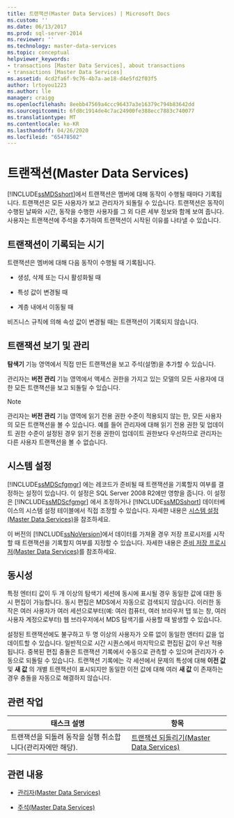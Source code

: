 ```yaml
---
title: 트랜잭션(Master Data Services) | Microsoft Docs
ms.custom: ''
ms.date: 06/13/2017
ms.prod: sql-server-2014
ms.reviewer: ''
ms.technology: master-data-services
ms.topic: conceptual
helpviewer_keywords:
- transactions [Master Data Services], about transactions
- transactions [Master Data Services]
ms.assetid: 4cd2fa6f-9c76-4b7a-ae18-d4e5fd2f03f5
author: lrtoyou1223
ms.author: lle
manager: craigg
ms.openlocfilehash: 8eebb47569a4ccc96437a3e16379c794b83642dd
ms.sourcegitcommit: 6fd8c1914de4c7ac24900fe388ecc7883c740077
ms.translationtype: MT
ms.contentlocale: ko-KR
ms.lasthandoff: 04/26/2020
ms.locfileid: "65478502"
---
```

# <a name="transactions-master-data-services"></a>트랜잭션(Master Data Services)
  [!INCLUDE[ssMDSshort](../includes/ssmdsshort-md.md)]에서 트랜잭션은 멤버에 대해 동작이 수행될 때마다 기록됩니다. 트랜잭션은 모든 사용자가 보고 관리자가 되돌릴 수 있습니다. 트랜잭션은 동작이 수행된 날짜와 시간, 동작을 수행한 사용자를 그 외 다른 세부 정보와 함께 보여 줍니다. 사용자는 트랜잭션에 주석을 추가하여 트랜잭션이 시작된 이유를 나타낼 수 있습니다.  
  
## <a name="when-transaction-are-recorded"></a>트랜잭션이 기록되는 시기  
 트랜잭션은 멤버에 대해 다음 동작이 수행될 때 기록됩니다.  
  
-   생성, 삭제 또는 다시 활성화될 때  
  
-   특성 값이 변경될 때  
  
-   계층 내에서 이동될 때  
  
 비즈니스 규칙에 의해 속성 값이 변경될 때는 트랜잭션이 기록되지 않습니다.  
  
## <a name="view-and-manage-transactions"></a>트랜잭션 보기 및 관리  
 **탐색기** 기능 영역에서 직접 만든 트랜잭션을 보고 주석(설명)을 추가할 수 있습니다.  
  
 관리자는 **버전 관리** 기능 영역에서 액세스 권한을 가지고 있는 모델의 모든 사용자에 대한 모든 트랜잭션을 보고 되돌릴 수 있습니다.  
  
> [!NOTE]  
>  관리자는 **버전 관리** 기능 영역에 읽기 전용 권한 수준이 적용되지 않는 한, 모든 사용자의 모든 트랜잭션을 볼 수 있습니다. 예를 들어 관리자에 대해 읽기 전용 권한 및 업데이트 권한 수준이 설정된 경우 읽기 전용 권한이 업데이트 권한보다 우선하므로 관리자는 다른 사용자 트랜잭션을 볼 수 없습니다.

## <a name="system-settings"></a>시스템 설정  
 [!INCLUDE[ssMDScfgmgr](../includes/ssmdscfgmgr-md.md)] 에는 레코드가 준비될 때 트랜잭션을 기록할지 여부를 결정하는 설정이 있습니다. 이 설정은 SQL Server 2008 R2에만 영향을 줍니다. 이 설정은 [!INCLUDE[ssMDScfgmgr](../includes/ssmdscfgmgr-md.md)] 에서 조정하거나 [!INCLUDE[ssMDSshort](../includes/ssmdsshort-md.md)] 데이터베이스의 시스템 설정 테이블에서 직접 조정할 수 있습니다. 자세한 내용은 [시스템 설정&#40;Master Data Services&#41;](system-settings-master-data-services.md)을 참조하세요.  
  
 이 버전의 [!INCLUDE[ssNoVersion](../includes/ssnoversion-md.md)]에서 데이터를 가져올 경우 저장 프로시저를 시작할 때 트랜잭션을 기록할지 여부를 지정할 수 있습니다. 자세한 내용은 [준비 저장 프로시저&#40;Master Data Services&#41;](../../2014/master-data-services/staging-stored-procedure-master-data-services.md)를 참조하세요.  
  
## <a name="concurrency"></a>동시성  
 특정 엔터티 값이 두 개 이상의 탐색기 세션에 동시에 표시될 경우 동일한 값에 대한 동시 편집이 가능합니다. 동시 편집은 MDS에서 자동으로 검색되지 않습니다. 이러한 동작은 여러 사용자가 여러 세션으로부터(예: 여러 컴퓨터, 여러 브라우저 탭 또는 창, 여러 사용자 계정으로부터) 웹 브라우저에서 MDS 탐색기를 사용할 때 발생할 수 있습니다.  
  
 설정된 트랜잭션에도 불구하고 두 명 이상의 사용자가 오류 없이 동일한 엔터티 값을 업데이트할 수 있습니다. 일반적으로 시간 시퀀스에서 마지막으로 편집된 값이 우선 적용됩니다. 중복된 편집 충돌은 트랜잭션 기록에서 수동으로 관측할 수 있으며 관리자가 수동으로 되돌릴 수 있습니다. 트랜잭션 기록에는 각 세션에서 문제의 특성에 대해 **이전 값** 및 **새 값** 의 개별 트랜잭션이 표시되지만 동일한 이전 값에 대해 여러 **새 값** 이 존재하는 경우 충돌을 자동으로 해결하지 않습니다.  
  
## <a name="related-tasks"></a>관련 작업  
  
|태스크 설명|항목|  
|----------------------|-----------|  
|트랜잭션을 되돌려 동작을 실행 취소합니다(관리자에만 해당).|[트랜잭션 되돌리기&#40;Master Data Services&#41;](../../2014/master-data-services/reverse-a-transaction-master-data-services.md)|  
  
## <a name="related-content"></a>관련 내용  
  
-   [관리자&#40;Master Data Services&#41;](../../2014/master-data-services/administrators-master-data-services.md)  
  
-   [주석&#40;Master Data Services&#41;](../../2014/master-data-services/annotations-master-data-services.md)  
  
  
